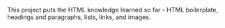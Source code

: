 This project puts the HTML knowledge learned so far - HTML boilerplate, headings and paragraphs, lists, links, and images.